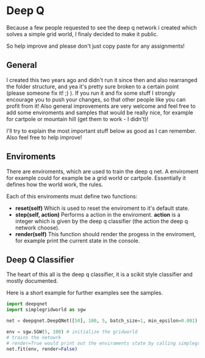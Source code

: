 # Deep Q
Because a few people requested to see the deep q network i created which solves a simple grid world, I finaly decided to make it public.

So help improve and please don't just copy paste for any assignments!

## General

I created this two years ago and didn't run it since then and also rearranged the folder structure, and yea it's pretty sure broken to a certain point (please someone fix it! ;) ). 
If you run it and fix some stuff I strongly encourage you to push your changes, so that other people like you can profit from it! Also general improvements are very welcome and feel free to add some enviroments and samples that would be really nice, for example for cartpole or mountain hill (get them to work - I didn't)!

I'll try to explain the most important stuff below as good as I can remember. Also feel free to help improve!

## Enviroments

There are enviroments, which are used to train the deep q net. A enviroment for example could for example be a grid world or cartpole. Essentially it defines how the world work, the rules. 

Each of this enviroments must define two functions:

* **reset(self)** Which is used to reset the enviroment to it's default state.
* **step(self, action)** Performs a action in the enviroment. **action** is a integer which is given by the deep q classifier (the action the deep q network choose).
* **render(self)** This function should render the progess in the enviroment, for example print the current state in the console.

## Deep Q Classifier

The heart of this all is the deep q classifier, it is a scikit style classifier and mostly documented.

Here is a short example for further examples see the samples.

```python
import deepqnet
import simplegridworld as sgw

net = deepqnet.DeepQNet([50], 100, 5, batch_size=1, min_epsilon=0.001) # initialze the deep q classifier

env = sgw.SGW(5, 100) # initialize the gridworld
# trains the netowrk
# render=True would print out the enviroments state by calling simplegridworld's render function
net.fit(env, render=False)
```